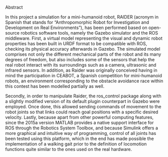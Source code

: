 Abstract

In this project a simulation for a mini-humanoid robot, RAIDER (acronym in Spanish that stands for “Anthropomorphic Robot for Investigation and Development on Real Environments”), has been performed based on open-source robotics software tools, namely the Gazebo simulator and the ROS middleware. First, a virtual model representing the visual and dynamic robot properties has been built in URDF format to be compatible with ROS, checking its physical accuracy afterwards in Gazebo. The simulated model comprises not only the different mechanical parts of the robot and its many degrees of freedom, but also includes some of the sensors that help the real robot interact with its surroundings such as a camera, ultrasonic and infrared sensors. In addition, as Raider was originally conceived having in mind the participation in CEABOT, a Spanish competition for mini-humanoid robots, an environment corresponding to the obstacle avoidance race within this contest has been modelled partially as well.

Secondly, in order to manipulate Raider, the ros_control package along with a slightly modified version of its default plugin counterpart in Gazebo were employed. Once done, this allowed sending commands of movement to the robot joints so that links could reach goal positions with a specific desired velocity. Lastly, because apart from other powerful computing features, since the 2015a version MATLAB provides a native support interface for ROS through the Robotics System Toolbox, and because Simulink offers a more graphical and intuitive way of programming, control of all joints has been tested using this platform, which in the end has made possible the implementation of a walking gait prior to the definition of locomotion functions quite similar to the ones used on the real hardware.
